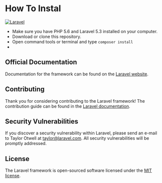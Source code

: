 # How To Instal

[![Laravel](https://travis-ci.org/laravel/framework.svg)](https://travis-ci.org/laravel/framework)

- Make sure you have PHP 5.6 and Laravel 5.3 installed on your computer.
- Download or clone this repository.
- Open command tools or terminal and type ``composer install``
- 

## Official Documentation

Documentation for the framework can be found on the [Laravel website](http://laravel.com/docs).

## Contributing

Thank you for considering contributing to the Laravel framework! The contribution guide can be found in the [Laravel documentation](http://laravel.com/docs/contributions).

## Security Vulnerabilities

If you discover a security vulnerability within Laravel, please send an e-mail to Taylor Otwell at taylor@laravel.com. All security vulnerabilities will be promptly addressed.

## License

The Laravel framework is open-sourced software licensed under the [MIT license](http://opensource.org/licenses/MIT).
